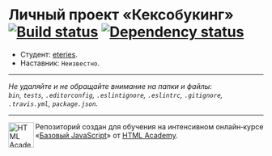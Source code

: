 # Личный проект «Кексобукинг» [![Build status][travis-image]][travis-url] [![Dependency status][dependency-image]][dependency-url]

* Студент: [eteries](https://up.htmlacademy.ru/javascript/8/user/34198).
* Наставник: `Неизвестно`.

---

_Не удаляйте и не обращайте внимание на папки и файлы:_<br>
_`bin`, `tests`, `.editorconfig`, `.eslintignore`, `.eslintrc`, `.gitignore`, `.travis.yml`, `package.json`._

---

<a href="https://htmlacademy.ru/intensive/javascript"><img align="left" width="50" height="50" title="HTML Academy" src="https://up.htmlacademy.ru/static/img/intensive/javascript/logo-for-github.svg"></a>

Репозиторий создан для обучения на интенсивном онлайн‑курсе «[Базовый JavaScript](https://htmlacademy.ru/intensive/javascript)» от [HTML Academy](https://htmlacademy.ru).

[travis-image]: https://travis-ci.org/htmlacademy-javascript/34198-keksobooking.svg?branch=master
[travis-url]: https://travis-ci.org/htmlacademy-javascript/34198-keksobooking
[dependency-image]: https://david-dm.org/htmlacademy-javascript/34198-keksobooking.svg?style=flat-square
[dependency-url]: https://david-dm.org/htmlacademy-javascript/34198-keksobooking
